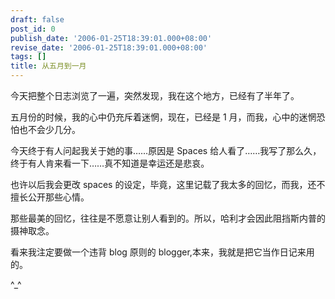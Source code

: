 ```yaml
---
draft: false
post_id: 0
publish_date: '2006-01-25T18:39:01.000+08:00'
revise_date: '2006-01-25T18:39:01.000+08:00'
tags: []
title: 从五月到一月
---
```


今天把整个日志浏览了一遍，突然发现，我在这个地方，已经有了半年了。

五月份的时候，我的心中仍充斥着迷惘，现在，已经是 1 月，而我，心中的迷惘恐怕也不会少几分。

今天终于有人问起我关于她的事……原因是 Spaces 给人看了……我写了那么久，终于有人肯来看一下……真不知道是幸运还是悲哀。

也许以后我会更改 spaces 的设定，毕竟，这里记载了我太多的回忆，而我，还不擅长公开那些心情。

那些最美的回忆，往往是不愿意让别人看到的。所以，哈利才会因此阻挡斯内普的摄神取念。

看来我注定要做一个违背 blog 原则的 blogger,本来，我就是把它当作日记来用的。

^\_^
